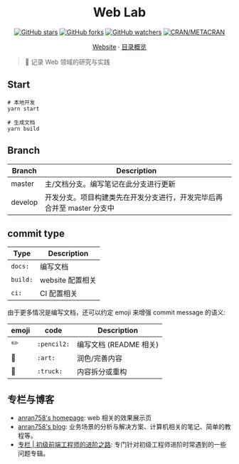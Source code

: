 <h1 align="center">Web Lab</h1>

<p align="center">
  <a href="https://github.com/anran758/Front-End-Lab/stargazers">
    <img alt="GitHub stars" src="https://img.shields.io/github/stars/anran758/Front-End-Lab.svg?style=flat-square"></a>
  <a href="https://github.com/anran758/Front-End-Lab/network"><img alt="GitHub forks"
      src="https://img.shields.io/github/forks/anran758/Front-End-Lab.svg?style=flat-square"></a>
  <a href="https://github.com/anran758/Front-End-Lab/watchers"><img alt="GitHub watchers"
      src="https://img.shields.io/github/watchers/anran758/Front-End-Lab.svg?style=flat-square"></a>
  <a href="https://github.com/anran758/Front-End-Lab"><img alt="CRAN/METACRAN"
      src="https://img.shields.io/cran/l/devtools.svg?style=flat-square"></a>
</p>

<p align="center">
  <a href="https://anran758.github.io/front-end-lab/">Website</a> ·
  <a href="https://github.com/anran758/front-end-lab/tree/master/docs#%E9%98%85%E8%AF%BB%E6%A6%82%E8%A7%88">目录概览</a>
</p>

> :art: 记录 Web 领域的研究与实践

## Start

``` shell
# 本地开发
yarn start

# 生成文档
yarn build
```

## Branch

| Branch  | Description                                                            |
| ------- | ---------------------------------------------------------------------- |
| master  | 主/文档分支。编写笔记在此分支进行更新                                  |
| develop | 开发分支。项目构建类先在开发分支进行，开发完毕后再合并至 master 分支中 |

## commit type

| Type     | Description      |
| -------- | ---------------- |
| `docs:`  | 编写文档         |
| `build:` | website 配置相关 |
| `ci:`    | CI 配置相关      |

由于更多情况是编写文档，还可以约定 emoji 来增强 commit message 的语义:

| emoji     | code        | Description    |
| --------- | ----------- | -------------- |
| :pencil2: | `:pencil2:` | 编写文档 (README 相关)       |
| :art:     | `:art:`     | 润色/完善内容  |
| :truck:   | `:truck:`   | 内容拆分或重构 |

## 专栏与博客

- [anran758's homepage](https://anran758.github.io/blog/): web 相关的效果展示页
- [anran758's blog](https://anran758.github.io/blog/): 业务场景的分析与解决方案、计算机相关的笔记、简单的教程等。
- [专栏 | 初级前端工程师的进阶之路](https://zhuanlan.zhihu.com/c_1147180666474176512): 专门针对初级工程师进阶时常遇到的一些问题专辑。

